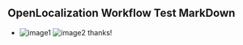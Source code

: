 ## OpenLocalization Workflow Test MarkDown
* ![image1](.\55dd4ce0-4574-471f-a9b3-6118eb815062.PNG)   ![image2](.\4b9f2377-a94b-4b6e-84c3-35e330aa7f5c.png) 
thanks!